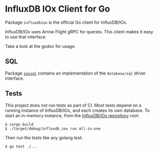 # InfluxDB IOx Client for Go

Package `influxdbiox` is the official Go client for InfluxDB/IOx.

InfluxDB/IOx uses Arrow Flight gRPC for queries.
This client makes it easy to use that interface.

Take a look at the godoc for usage.

## SQL

Package [`ioxsql`](ioxsql) contains an implementation of the `database/sql` driver interface.

## Tests

This project does not run tests as part of CI.
Most tests depend on a running instance of InfluxDB/IOx, and each creates its own database.
To start an in-memory instance, from the [InfluxDB/IOx repository](https://github.com/influxdata/influxdb_iox/) root:
```console
$ cargo build
$ ./target/debug/influxdb_iox run all-in-one
```

Then run the tests like any golang test:
```console
$ go test ./...
```
